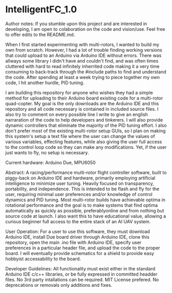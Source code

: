 # IntelligentFC_1.0
Author notes:
If you stumble upon this project and are interested in developing, I am open to colaboration on the code and vision/use. Feel free to offer edits to the README.md.

When I first started experimenting with multi-rotors, I wanted to build my own from scratch. However, I had a lot of trouble finding working versions that could upload to an Arduino via Arduino IDE without errors. There was allways some library I didn't have and couldn't find, and was often times cluttered with hard to read infinitely inherrited code making it a very time consuming to back-track through the #include paths to find and understand the code. After spending at least a week trying to piece together my own code, I hit another hurdle, PID tuning.

I am building this repository for anyone who wishes they had a simple method for uploading to their Arduino board existing code for a multi-rotor quad-copter. My goal is the only downloads are the Arduino IDE and this repository and all code necessary is contained in included source files. I also try to comment on every possible line I write to give an english narraration of the code to help developers and tinkerers. I will also provide dynamic controllers that eliminate the majority of the PID tuning effort. I also don't prefer most of the existing multi-rotor setup GUIs, so I plan on making this system's setup a text file where the user can change the values of various variables, effecting features, while also giving the user full access to the control loop code so they can make any modifications. Yet, if the user just wants to fly, no setup is necessary.

Current hardware: 
Arduino Due, MPU6050

Abstract:
A racing/performance multi-rotor flight controller software, built to piggy-back on Arduino IDE and hardware, primarily employing artificial intelligence to minimize user tuning. Heavily focused on transparency, portability, and independence.
This is intended to be flash and fly for the user, requiring minimal user preferences and/or knowledge of control dynamics and PID tuning. Most multi-rotor builds have achievable optima in rotational performance and the goal is to make systems that find optima automatically as quickly as possible, preferablyonline and from nothing but source code at launch. I also want this to have educational value, allowing a curious beginner full access to the entire stack of an AI UAV system.

User Operation:
For a user to use this software, they must download Arduino IDE, install Due board driver through Arduino IDE, clone this repository, open the main .ino file with Arduino IDE, specify user preferences in a particular header file, and upload the code to the proper board. I will eventually provide schematics for a shield to provide easy hobbyist accessability to the board.

Developer Guidelines:
All functionality must exist either in the standard Arduino IDE c/c++ libraries, or be fully expressed in committed headder files. No 3rd party intallations can be required. MIT License prefered. No deprecations or removals only additions and fixes.
